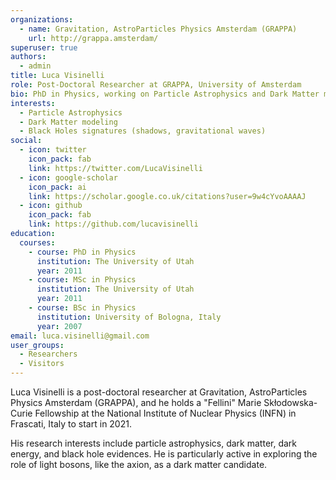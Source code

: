 ```yaml
---
organizations:
  - name: Gravitation, AstroParticles Physics Amsterdam (GRAPPA)
    url: http://grappa.amsterdam/
superuser: true
authors:
  - admin
title: Luca Visinelli
role: Post-Doctoral Researcher at GRAPPA, University of Amsterdam
bio: PhD in Physics, working on Particle Astrophysics and Dark Matter modeling.
interests:
  - Particle Astrophysics
  - Dark Matter modeling
  - Black Holes signatures (shadows, gravitational waves)
social:
  - icon: twitter
    icon_pack: fab
    link: https://twitter.com/LucaVisinelli
  - icon: google-scholar
    icon_pack: ai
    link: https://scholar.google.co.uk/citations?user=9w4cYvoAAAAJ
  - icon: github
    icon_pack: fab
    link: https://github.com/lucavisinelli
education:
  courses:
    - course: PhD in Physics
      institution: The University of Utah
      year: 2011
    - course: MSc in Physics
      institution: The University of Utah
      year: 2011
    - course: BSc in Physics
      institution: University of Bologna, Italy
      year: 2007
email: luca.visinelli@gmail.com
user_groups:
  - Researchers
  - Visitors
---
```

Luca Visinelli is a post-doctoral researcher at Gravitation, AstroParticles Physics Amsterdam (GRAPPA), and he holds a "Fellini" Marie Skłodowska-Curie Fellowship at the National Institute of Nuclear Physics (INFN) in Frascati, Italy to start in 2021.

His research interests include particle astrophysics, dark matter, dark energy, and black hole evidences. He is particularly active in exploring the role of light bosons, like the axion, as a dark matter candidate.